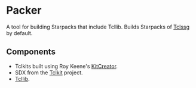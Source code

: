 # Packer

A tool for building Starpacks that include Tcllib. Builds Starpacks of [Tclssg](https://github.com/tclssg/tclssg) by default.

## Components

* Tclkits built using Roy Keene's [KitCreator](http://kitcreator.rkeene.org/).
* SDX from the [Tclkit](http://equi4.com/tclkit/) project.
* [Tcllib](http://tcllib.sourceforge.net/).
